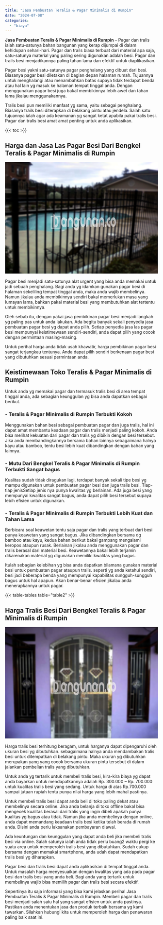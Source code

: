 ```yaml
---
title: "Jasa Pembuatan Teralis & Pagar Minimalis di Rumpin"
date: "2024-07-08"
categories: 
  - "biaya"
---
```


**Jasa Pembuatan Teralis & Pagar Minimalis di Rumpin** – Pagar dan tralis ialah satu-satunya bahan bangunan yang kerap dijumpai di dalam kehidupan sehari-hari. Pagar dan trails biasa terbuat dari material apa saja, satu-satunya material yang paling sering digunakan adalah besi. Pagar dan trails besi menjadikannya paling tahan lama dan efektif untuk diaplikasikan.

Pagar besi yakni satu-satunya pagar penghalang yang dibuat dari besi. Biasanya pagar besi diletakan di bagian depan halaman rumah. Tujuannya untuk menghalangi atau menambahkan batas supaya tidak terdapat benda atau hal lain yg masuk ke halaman tempat tinggal anda. Dengan menggunakan pagar besi juga bakal membikinnya lebih awet dan tahan lama jikalau menggunakannya.

Tralis besi pun memiliki manfaat yg sama, yaitu sebagai penghalang. Biasanya trails besi diterapkan di belakang pintu atau jendela. Salah satu tujuannya ialah agar ada keamanan yg sangat ketat apabila pakai tralis besi. Pagar dan tralis besi amat amat penting untuk anda aplikasikan.

{{< toc >}}

## Harga dan Jasa Las Pagar Besi Dari Bengkel Teralis & Pagar Minimalis di Rumpin

![Jasa Pembuatan Teralis & Pagar Minimalis di Rumpin](/images/pagar-minimalis-murah-18.png)

Pagar besi menjadi satu-satunya alat urgent yang bisa anda memakai untuk jadi sebuah penghalang. Bagi anda yg idamkan gunakan pagar besi di halaman sekeliling tempat tinggal anda, maka anda wajib membelinya. Namun jikalau anda membikinnya sendiri bakal memerlukan masa yang lumayan lama, bahkan pakai material besi yang membutuhkan alat tertentu untuk membikinnya.

Oleh sebab itu, dengan pakai jasa pembikinan pagar besi menjadi langkah yg paling pas untuk anda lakukan. Ada begitu banyak sekali penyedia jasa pembuatan pagar besi yg dapat anda pilih. Setiap penyedia jasa las pagar besi mempunyai keistimewaan sendiri-sendiri, anda dapat pilih yang cocok dengan permintaan masing-masing.

Untuk perihal harga anda tidak usah khawatir, harga pembikinan pagar besi sangat terjangkau tentunya. Anda dapat pilih sendiri berkenaan pagar besi yang dibutuhkan sesuai permintaan anda.

## Keistimewaan Toko Teralis & Pagar Minimalis di Rumpin

Untuk anda yg memakai pagar dan termasuk tralis besi di area tempat tinggal anda, ada sebagian keunggulan yg bisa anda dapatkan sebagai berikut.

### \- Teralis & Pagar Minimalis di Rumpin Terbukti Kokoh

Menggunakan bahan besi sebagai pembuatan pagar dan juga tralis, hal ini dapat amat membantu keadaan pagar dan tralis menjadi paling kokoh. Anda bisa melihat kekuatan dari pagar dan tralis yg dibikin dengan besi tersebut. Jika anda membandingkannya bersama bahan lainnya sebagaimana halnya kayu atau bamboo, tentu besi lebih kuat dibandingkan dengan bahan yang lainnya.

### \- Mutu Dari Bengkel Teralis & Pagar Minimalis di Rumpin Terbukti Sangat bagus

Kualitas sudah tidak diragukan lagi, terdapat banyak sekali tipe besi yg mampu digunakan untuk pembuatan pagar besi dan juga tralis besi. Tiap-tiap jenisSetiap jenis nya punya kwalitas yg berlainan. Ada juga besi yang mempunyai kwalitas sangat bagus, anda dapat pilih besi tersebut supaya lebih efisien untuk digunakan.

### \- Teralis & Pagar Minimalis di Rumpin Terbukti Lebih Kuat dan Tahan Lama

Berbicara soal keawetan tentu saja pagar dan tralis yang terbuat dari besi punya keawetan yang sangat bagus. Jika dibandingkan bersama dg bamboo atau kayu, kedua bahan berikut bakal gampang mengalami keropos ataupun rusak. Berlainan jikalau anda menggunakan pagar dan tralis berasal dari material besi. Keawetannya bakal lebih terjamin dikarenakan material yg digunakan memiliki kwalitas yang bagus.

Itulah sebagian kelebihan yg bisa anda dapatkan bilamana gunakan material besi untuk pembuatan pagar ataupun tralis. seperti yg anda ketahui sendiri, besi jadi beberapa benda yang mempunyai kapabilitas sungguh-sungguh bagus untuk hal apapun. Akan benar-benar efisien jikalau anda menerapkannya untuk pagar.

{{< table-tables table="table2" >}}

## Harga Tralis Besi Dari Bengkel Teralis & Pagar Minimalis di Rumpin

![Jasa Pembuatan Teralis & Pagar Minimalis di Rumpin](/images/teralis-minimalis-murah-11.png)

Harga tralis besi terhitung beragam, untuk harganya dapat dipengaruhi oleh ukuran besi yg dibutuhkan. sebagaimana halnya anda mendambakan tralis besi untuk ditempatkan di belakang pintu. Maka ukuran yg dibutuhkan merupakan yang yang cocok bersama ukuran pintu tersebut di dalam jalankan pembelian tralis yang dibutuhkan.

Untuk anda yg tertarik untuk membeli tralis besi, kira-kira biaya yg dapat anda bayarkan untuk mendapatkannya adalah Rp. 300.000 – Rp. 700.000 untuk kualitas tralis besi yang sedang. Untuk harga di atas Rp.700.000 sampai jutaan rupiah tentu punya nilai harga yang lebih mahal pastinya.

Untuk membeli tralis besi dapat anda beli di toko paling dekat atau membelinya secara online. Jika anda belanja di toko offline bakal bisa mengecek kualitas berasal dari tralis yang ingin dibeli apakah punya kualitas yg bagus atau tidak. Namun jika anda membelinya dengan online, anda dapat memandang keadaan tralis besi ketika telah berada di rumah anda. Disini anda perlu laksanakan pembayaran diawal.

Ada keuntungan dan keunggulan yang dapat anda beli jika membeli tralis besi via online. Salah satunya ialah anda tidak perlu buang2 waktu pergi ke suatu area untuk memperoleh tralis besi yang dibutuhkan. Sudah cukup bersama dengan memakai smartphone, anda udah dapat mendapatkan tralis besi yg diharapkan.

Pagar besi dan tralis besi dapat anda aplikasikan di tempat tinggal anda. Untuk masalah harga menyesuaikan dengan kwalitas yang ada pada pagar besi dan tralis besi yang anda beli. Bagi anda yang tertarik untuk membelinya wajib bisa memilih pagar dan tralis besi secara efektif.

Sepertinya itu saja informasi yang bisa kami jelaskan perihal Jasa Pembuatan Teralis & Pagar Minimalis di Rumpin. Membeli pagar dan tralis besi menjadi salah satu hal yang sangat efisien untuk anda pastinya. Pastikan anda menentukan jasa dan produk terbaik bersama yg kami tawarkan. Silahkan hubungi kita untuk memperoleh harga dan penawaran paling baik saat ini.
